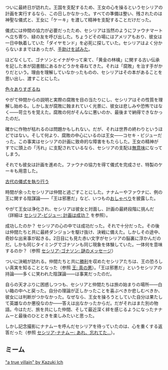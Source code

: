 <!-- title: セシリア・イマーグリーン -->
<!-- status: 生存 -->

ついに最終日が訪れた。王国を支配するため、王女の心を操るというセシリアの計画を実行するなら、この日しかなかった。すべての準備は整い、残されたのは神聖な儀式と、王女に「ケーキ」を渡して精神を支配することだけだった。

儀式には仲間の協力が必要だったため、セシリアは当然のようにファウナマートへ立ち寄り、緑の友を呼び出した。ちょうどその場にはアメリアもおり、彼女は一日中執着していた「ダイヤモンド」を必死に探していた。セシリアはよく分からないままではあったが、[手助けを試みた](https://www.youtube.com/live/4co7VDSYTqU?feature=shared&t=875)。

ほどなくして、ゴナソンとイナがやって来て、「黄金の林檎」に関する古い伝承を記した本が図書館にあるかどうかを尋ねてきた。それは「腐敗」を治す手がかりだという。理由を理解していなかったものの、セシリアはその本があることを思い出し、渡すことにした。

[色々ありすぎるね](#embed:https://www.youtube.com/live/4co7VDSYTqU?feature=shared&t=1399)

やがて仲間からの説明と実際の腐敗を目の当たりにし、セシリアはその性質を理解し始める。しかし友が腐敗に蝕まれていく光景に、彼女は悲しみや恐怖ではなく――苛立ちを覚えた。腐敗の何がそんなに悪いのか、最後まで納得できなかったのだ。

確かに作物が枯れるのは問題かもしれない。だが、それは世界の終わりというほどではない。そして何より、腐敗の中心にいるのは王女――コセキ・ビジューだった。この事実はセシリアの計画に致命的な障害をもたらした。王女の精神がすでに頭上の「汚れ」に支配されているなら、セシリアの支配は[無意味](https://www.youtube.com/live/4co7VDSYTqU?feature=shared&t=2080)になってしまう。

それでも彼女は計画を進めた。ファウナの協力を得て儀式を完成させ、特製のケーキも用意した。

[古代の儀式を執り行う](#embed:https://www.youtube.com/live/4co7VDSYTqU?si=QuTTkq8TrPrr-k4U&start=3197)

時間が余ったセシリアは仲間と過ごすことにした。ナナムーやファウナに、例の王に関する陰謀論――「王は邪悪だ」など、いつもの[おしゃべり](https://www.youtube.com/live/4co7VDSYTqU?feature=shared&t=3652)を披露した。

やがて王女は浄化され、セシリアは彼女と対面し、計画の最終段階に挑んだ（詳細は [セシリア-ビジュー: 計画は成功？](#edge:bijou-cecilia) を参照）。

成功したのか？ セシリアの心の中では成功だった。それで十分だった。その後は仲間たちと共に最終ダンジョンを駆け抜け、決戦に備えた。しかしその途中、奇妙な出来事が起きる。2日目にも見た赤い文字がセシリアの脳裏に浮かんだのだ。しかも同じタイミングでゴナソンも同じ現象を体験していた。一体何を意味するのか？（参照 [セシリア-ゴナソン: 謎のメッセージ](#edge:cecilia-gigi)）

ついに決戦が訪れる。仲間たちと共に[勝利](https://www.youtube.com/live/4co7VDSYTqU?feature=shared&t=8430)を収めたセシリアたちは、王の恐ろしい真実を知ることとなった（参照 [王: 真の悪](#node:king)）。「王は邪悪だ」というセシリアの持論――多くに笑われた陰謀論――は事実だったのだ。

自らの天才ぶりに困惑しつつも、セシリアと仲間たちは旅の始まりの場所――白い箱の中へと戻った。自分の理論が正しかったことを喜ぶべきか悲しむべきか、彼女には判断がつかなかった。なぜなら、王女を操ろうとしていた自分は果たして英雄なのか悪役なのか――答えは出なかったからだ。だがそれはまた別の物語。今はただ、旅を共にした仲間、そして最近深く絆を感じるようになったナナムーと最後のひとときを楽しみたいと思った。

しかし記念撮影にナナムーを呼んだセシリアを待っていたのは、心を重くする返答だった（参照 [セシリア-ナナムー: あれ、忘れてた…](#edge:moom-cecilia)）。

## ミーム

["a true villain" by Kazuki Ich](https://x.com/kazukiich/status/1832567604323741947)
